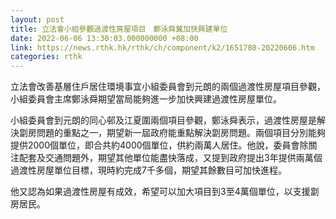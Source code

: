 ```yaml
---
layout: post
title: 立法會小組參觀過渡性房屋項目　鄭泳舜冀加快興建單位
date: 2022-06-06 13:30:03.000000000 +08:00
link: https://news.rthk.hk/rthk/ch/component/k2/1651780-20220606.htm
categories: rthk
---
```


立法會改善基層住戶居住環境事宜小組委員會到元朗的兩個過渡性房屋項目參觀，小組委員會主席鄭泳舜期望當局能夠進一步加快興建過渡性房屋單位。

小組委員會到元朗的同心邨及江夏圍兩個項目參觀，鄭泳舜表示，過渡性房屋是解決劏房問題的重點之一，期望新一屆政府能重點解決劏房問題。兩個項目分別能夠提供2000個單位，即合共約4000個單位，供約兩萬人居住。他說，委員會除關注配套及交通問題外，期望其他單位能盡快落成，又提到政府提出3年提供兩萬個過渡性房屋單位目標，現時約完成7千多個，期望其餘數目可加快進程。

他又認為如果過渡性房屋有成效，希望可以加大項目到3至4萬個單位，以支援劏房居民。
